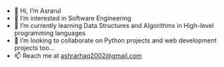 - 👋 Hi, I’m Asrarul
- 👀 I’m interested in Software Engineering
- 🌱 I’m currently learning Data Structures and Algorithms in High-level programming languages
- 💞️ I’m looking to collaborate on Python projects and web development projects too...
- 📫 Reach me at ashrarhaq2002@gmail.com

<!---
Asrarul/Asrarul is a ✨ special ✨ repository because its `README.md` (this file) appears on your GitHub profile.
You can click the Preview link to take a look at your changes.
--->
